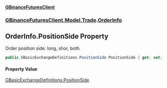 #### [GBinanceFuturesClient](./index.md 'index')
### [GBinanceFuturesClient.Model.Trade](./GBinanceFuturesClient-Model-Trade.md 'GBinanceFuturesClient.Model.Trade').[OrderInfo](./GBinanceFuturesClient-Model-Trade-OrderInfo.md 'GBinanceFuturesClient.Model.Trade.OrderInfo')
## OrderInfo.PositionSide Property
Order position side: long, shor, both.  
```csharp
public GBasicExchangeDefinitions.PositionSide PositionSide { get; set; }
```
#### Property Value
[GBasicExchangeDefinitions.PositionSide](https://docs.microsoft.com/en-us/dotnet/api/GBasicExchangeDefinitions.PositionSide 'GBasicExchangeDefinitions.PositionSide')  
